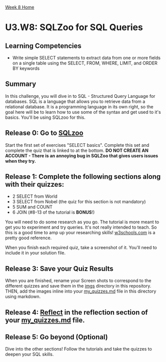 [Week 8 Home](../)

# U3.W8: SQLZoo for SQL Queries

## Learning Competencies
- Write simple SELECT statements to extract data from one or more fields on a single table using the SELECT, FROM, WHERE, LIMIT, and ORDER BY keywords


## Summary
In this challenge, you will dive in to SQL - Structured Query Language for databases. SQL is a language that allows you to retrieve data from a relational database. It is a programming language in its own right, so the goal here will be to learn how to use some of the syntax and get used to it's basics. You'll be using SQLzoo for this.

## Release 0: Go to [SQLzoo](http://sqlzoo.net/wiki/Main_Page)
Start the first set of exercises "SELECT basics".  Complete this set and complete the quiz that is linked to at the bottom. **DO NOT CREATE AN ACCOUNT - There is an annoying bug in SQLZoo that gives users issues when they try.**


## Release 1:  Complete the following sections along with their quizzes:

* 2 SELECT from World
* 3 SELECT from Nobel (the quiz for this section is not mandatory)
* 5 SUM and COUNT
* 6 JOIN (#8-13 of the tutorial is **BONUS**!)

You will need to do some research as you go. The tutorial is more meant to get you to experiment and try queries. It's not really intended to teach. So this is a good time to amp up your researching skills! [w3schools.com](http://www.w3schools.com/sql/default.asp) is a pretty good reference.

When you finish each required quiz, take a screenshot of it. You'll need to include it in your solution file.

## Release 3: Save your Quiz Results
When you are finished, rename your Screen shots to correspond to the different quizzes and save them in the [imgs](../imgs) directory in this repository. THEN, add the images inline into your [my_quizzes.md](my_quizzes.md) file in this directory using markdown.

## Release 4: [Reflect](https://github.com/dev-academy-phase0/phase-0-handbook/blob/master/coding-references/reflection-guidelines.md) in the reflection section of your [my_quizzes.md](my_quizzes.md) file.

## Release 5: Go beyond (Optional)
Dive into the other sections!  Follow the tutorials and take the quizzes to deepen your SQL skills.

